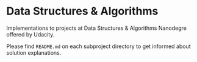 # Data Structures & Algorithms
Implementations to projects at Data Structures & Algorithms Nanodegre offered by Udacity.

Please find `README.md` on each subproject directory to get informed about solution explanations. 
